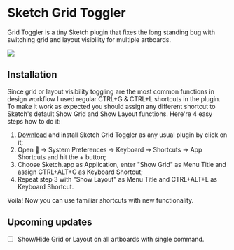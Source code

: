 # Sketch Grid Toggler
Grid Toggler is a tiny Sketch plugin that fixes the long standing bug with switching grid and layout visibility for multiple artboards.

![](http://i.dbv.ae/gqhy/Screen%20Recording%202016-08-01%20at%2002.54%20PM.gif)

## Installation
Since grid or layout visibility toggling are the most common functions in design workflow I used regular CTRL+G & CTRL+L shortcuts in the plugin. To make it work as expected you should assign any different shortcut to Sketch's default Show Grid and Show Layout functions. Here're 4 easy steps how to do it:

1. [Download](https://github.com/exevil/sketch-grid-toggler/archive/master.zip) and install Sketch Grid Toggler as any usual plugin by click on it;
2. Open  → System Preferences → Keyboard → Shortcuts → App Shortcuts and hit the + button;
3. Choose Sketch.app as Application, enter "Show Grid" as Menu Title and assign CTRL+ALT+G as Keyboard Shortcut;
4. Repeat step 3 with "Show Layout" as Menu Title and CTRL+ALT+L as Keyboard Shortcut.

Voila! Now you can use familiar shortcuts with new functionality.

## Upcoming updates
- [ ] Show/Hide Grid or Layout on all artboards with single command.

